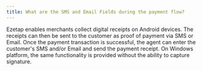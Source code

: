 ```yaml
---
title: What are the SMS and Email Fields during the payment flow?
---
```

Ezetap enables merchants collect digital receipts on Android devices. The receipts can then be sent to the customer as proof of payment via SMS or Email. Once the payment transaction is successful, the agent can enter the customer's SMS and/or Email and send the payment receipt. On Windows platform, the same functionality is provided without the ability to capture signature.
